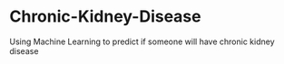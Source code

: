 # Chronic-Kidney-Disease
Using Machine Learning to predict if someone will have chronic kidney disease
